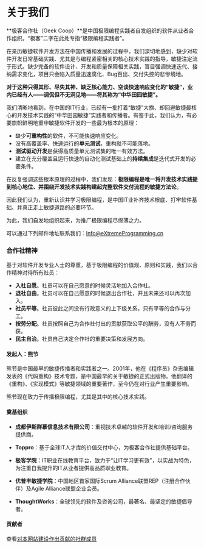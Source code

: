 # 关于我们

**极客合作社（Geek Coop）**是中国极限编程实践者自发组织的软件从业者合作组织。“极客”二字在此处专指“极限编程实践者”。

在亲历敏捷软件开发方法在中国传播和发展的过程中，我们深切地感到，缺少对软件开发日常基础实践、尤其是与编程紧密相关的核心技术实践的指导，敏捷注定流于形式。缺少完备的软件设计、开发和质量保障相关实践，盲目强调快速迭代、接纳需求变化，项目只会陷入质量迅速腐化、Bug百出、交付失控的悲惨境地。

**对于这种只得其形、尽失其神、缺乏核心能力、空谈快速响应变化的“敏捷”，业内已经有人——调侃但不无洞见地——将其称为“中华田园敏捷”。**

我们清晰地看到，在中国的IT行业，已经有一批打着“敏捷”大旗、却回避敏捷最核心的开发技术实践的“中华田园敏捷”实践者和传播者。有鉴于此，我们认为，有必要旗帜鲜明地重申敏捷软件开发的一些最为根本的原理：

* 缺少**可重构性**的软件，不可能快速响应变化。
* 没有高覆盖率、快速运行的**单元测试**，重构就不可能落地。
* **测试驱动开发**是获得高质量单元测试集的唯一有效方法。
* 建立在充分覆盖且运行快速的自动化测试基础上的**持续集成**是迭代式开发的必要条件。

在反复强调这些根本原理的过程中，我们发现：**极限编程是唯一将开发技术实践提到核心地位、并围绕开发技术实践构建起完整软件交付流程的敏捷方法论**。

因此我们认为，重新认识并学习极限编程，是中国IT业补齐技术根底、打牢软件基础、并真正走上敏捷道路的必要环节。

为此，我们自发地组织起来，为推广极限编程尽绵薄之力。

可以通过下列邮件地址联系我们：[Info@eXtremeProgramming.cn](mailto:Info@eXtremeProgramming.cn)

### 合作社精神

基于对软件开发专业人士的尊重，基于极限编程的价值观、原则和实践，我们以合作精神对待所有社员：

* **入社自愿**。社员可以在自己愿意的时候灵活地加入合作社。
* **退社自由**。社员可以在自己愿意的时候退出合作社，并且未来还可以再次加入。
* **社员平等**。社员彼此之间没有行政意义的上下级关系，只有平等的合作与分工。
* **按劳分配**。社员按照自己为合作社付出的贡献获取公平的酬劳，没有人不劳而获。
* **民主自治**。社员自己决定合作社的重要决策和发展方向。

#### 发起人：熊节

熊节是中国最早的敏捷传播者和实践者之一。2001年，他在《程序员》杂志编辑发表的《代码重构》技术专题，是中国最早的关于敏捷的正式出版物。他翻译的《重构》、《实现模式》等敏捷领域的重要著作，至今仍在对行业产生重要影响。

熊节现在致力于传播极限编程，尤其是其中的核心技术实践。

#### 奠基组织

* **成都伊斯群慕信息技术有限公司**：重视技术卓越的软件开发和培训/咨询服务提供商。

* **Toppro**：基于全球IT人才库的价值交付中心，为极客合作社提供基础平台。

* **极客学院**：IT职业在线教育平台，致力于“让IT学习更有效”，以实战为特色，为注重自我提升的IT从业者提供高品质职业教育。

* **优普丰敏捷学院**：中国地区首家国际Scrum Alliance联盟REP（注册合作伙伴）及Agile Alliance联盟企业会员。

* **ThoughtWorks**：全球领先的软件及咨询公司，最著名、最坚定的敏捷倡导者。

#### 贡献者

查看[对本网站建设作出贡献的社群成员](https://github.com/eXtremeProgramming-cn/www.extremeprogramming.cn/graphs/contributors)

